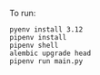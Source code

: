 To run:

```
pyenv install 3.12
pipenv install
pipenv shell
alembic upgrade head
pipenv run main.py
```